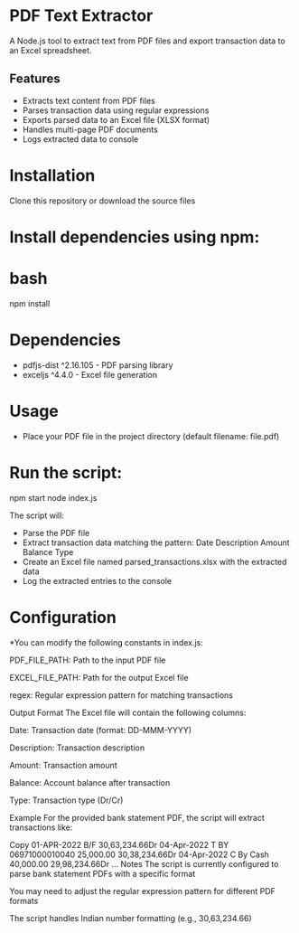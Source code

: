 # PDF Text Extractor
A Node.js tool to extract text from PDF files and export transaction data to an Excel spreadsheet.

## Features
* Extracts text content from PDF files
* Parses transaction data using regular expressions
* Exports parsed data to an Excel file (XLSX format)
* Handles multi-page PDF documents
* Logs extracted data to console

# Installation
Clone this repository or download the source files

# Install dependencies using npm:

# bash
 npm install
# Dependencies
* pdfjs-dist ^2.16.105 - PDF parsing library
* exceljs ^4.4.0 - Excel file generation

# Usage
* Place your PDF file in the project directory (default filename: file.pdf)

# Run the script:
 npm start
node index.js

The script will:

* Parse the PDF file
* Extract transaction data matching the pattern: Date Description Amount Balance Type
* Create an Excel file named parsed_transactions.xlsx with the extracted data
* Log the extracted entries to the console

# Configuration
*You can modify the following constants in index.js:

PDF_FILE_PATH: Path to the input PDF file

EXCEL_FILE_PATH: Path for the output Excel file

regex: Regular expression pattern for matching transactions

Output Format
The Excel file will contain the following columns:

Date: Transaction date (format: DD-MMM-YYYY)

Description: Transaction description

Amount: Transaction amount

Balance: Account balance after transaction

Type: Transaction type (Dr/Cr)

Example
For the provided bank statement PDF, the script will extract transactions like:

Copy
01-APR-2022 B/F 30,63,234.66Dr
04-Apr-2022 T BY 06971000010040 25,000.00 30,38,234.66Dr
04-Apr-2022 C By Cash 40,000.00 29,98,234.66Dr
...
Notes
The script is currently configured to parse bank statement PDFs with a specific format

You may need to adjust the regular expression pattern for different PDF formats

The script handles Indian number formatting (e.g., 30,63,234.66)
